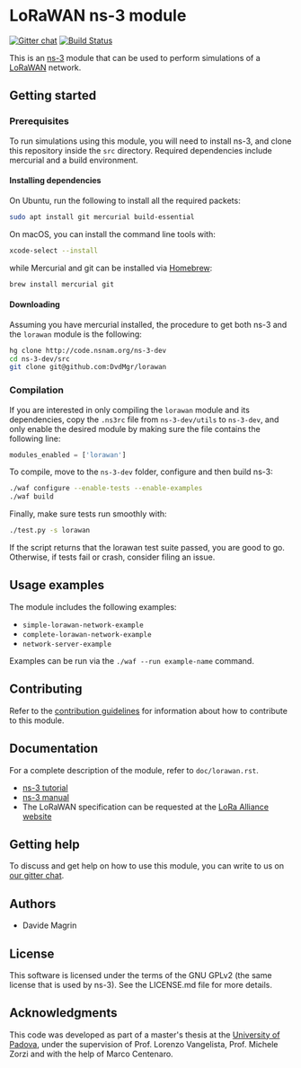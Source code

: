 # LoRaWAN ns-3 module #

[![Gitter chat](https://badges.gitter.im/gitterHQ/gitter.png)](https://gitter.im/ns-3-lorawan)
[![Build Status](https://travis-ci.org/DvdMgr/lorawan.svg?branch=master)](https://travis-ci.org/DvdMgr/lorawan)

This is an [ns-3](https://www.nsnam.org "ns-3 Website") module that can be used
to perform simulations of a [LoRaWAN](http://www.lora-alliance.org/technology
"LoRa Alliance") network.

## Getting started ##

### Prerequisites ###

To run simulations using this module, you will need to install ns-3, and clone
this repository inside the `src` directory. Required dependencies include
mercurial and a build environment.

#### Installing dependencies ####

On Ubuntu, run the following to install all the required packets:

```bash
sudo apt install git mercurial build-essential
```

On macOS, you can install the command line tools with:

```bash
xcode-select --install
```

while Mercurial and git can be installed via [Homebrew](https://brew.sh/ "Homebrew
homepage"):

```bash
brew install mercurial git
```

#### Downloading #####

Assuming you have mercurial installed, the procedure to get both ns-3 and the
`lorawan` module is the following:

```bash
hg clone http://code.nsnam.org/ns-3-dev
cd ns-3-dev/src
git clone git@github.com:DvdMgr/lorawan
```

### Compilation ###

If you are interested in only compiling the `lorawan` module and its
dependencies, copy the `.ns3rc` file from `ns-3-dev/utils` to `ns-3-dev`, and
only enable the desired module by making sure the file contains the following
line:

```python
modules_enabled = ['lorawan']
```

To compile, move to the `ns-3-dev` folder, configure and then build ns-3:

```bash
./waf configure --enable-tests --enable-examples
./waf build
```

Finally, make sure tests run smoothly with:

```bash
./test.py -s lorawan
```

If the script returns that the lorawan test suite passed, you are good to go.
Otherwise, if tests fail or crash, consider filing an issue.

## Usage examples ##

The module includes the following examples:

- `simple-lorawan-network-example`
- `complete-lorawan-network-example`
- `network-server-example`

Examples can be run via the `./waf --run example-name` command.

## Contributing ##

Refer to the [contribution guidelines](.github/CONTRIBUTING.md) for information
about how to contribute to this module.

## Documentation ##

For a complete description of the module, refer to `doc/lorawan.rst`.

- [ns-3 tutorial](https://www.nsnam.org/docs/tutorial/html "ns-3 Tutorial")
- [ns-3 manual](https://www.nsnam.org/docs/manual/html "ns-3 Manual")
- The LoRaWAN specification can be requested at the [LoRa Alliance
  website](http://www.lora-alliance.org)

## Getting help ##

To discuss and get help on how to use this module, you can write to us on [our
gitter chat](https://gitter.im/ns-3-lorawan "lorawan Gitter chat").

## Authors ##

- Davide Magrin

## License ##

This software is licensed under the terms of the GNU GPLv2 (the same license
that is used by ns-3). See the LICENSE.md file for more details.

## Acknowledgments ##

This code was developed as part of a master's thesis at the [University of
Padova](https://unipd.it "Unipd homepage"), under the supervision of Prof.
Lorenzo Vangelista, Prof. Michele Zorzi and with the help of Marco Centenaro.
